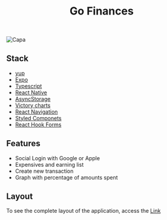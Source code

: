 <h1 align="center">Go Finances</h1>
<br/>

![Capa](https://user-images.githubusercontent.com/53982668/150881341-5cb964b3-31ed-4b40-8b86-96548f9e77f9.png)



<h2>Stack</h2>
<ul>
  <li><a href="https://www.npmjs.com/package/yup">yup</a></li>
  <li><a href="https://docs.expo.dev/">Expo</a></li>
  <li><a href="https://www.typescriptlang.org">Typescript</a></li>
  <li><a href="https://reactnative.dev">React Native</a></li>
  <li><a href="https://docs.expo.dev/versions/latest/sdk/async-storage/">AsyncStorage</a></li>
  <li><a href="https://formidable.com/open-source/victory/docs/victory-chart/">Victory charts</a></li>
  <li><a href="https://reactnavigation.org/docs/getting-started">React Navigation</a></li>
  <li><a href="https://styled-components.com">Styled Componets</a></li>
  <li><a href="https://react-hook-form.com">React Hook Forms</a></li>
</ul>

<h2>Features</h2>
<ul>
  <li>Social Login with Google or Apple</li>
  <li>Expensives and earning list</li>
  <li>Create new transaction</li>
  <li>Graph with percentage of amounts spent</li>
</ul>

<h2>Layout</h2>
<p>To see the complete layout of the application, access the <a href="https://www.figma.com/file/vThJ6qrb4HDT6RfO5sJGu0/GoFinances-Ignite?node-id=0%3A1">Link</a></p>

